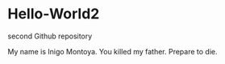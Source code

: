Hello-World2
============

second Github repository

My name is Inigo Montoya. You killed my father. Prepare to die.
